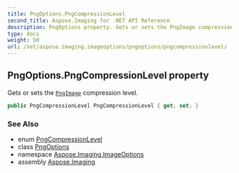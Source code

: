 ```yaml
---
title: PngOptions.PngCompressionLevel
second_title: Aspose.Imaging for .NET API Reference
description: PngOptions property. Gets or sets the PngImage compression level
type: docs
weight: 50
url: /net/aspose.imaging.imageoptions/pngoptions/pngcompressionlevel/
---
```

## PngOptions.PngCompressionLevel property

Gets or sets the [`PngImage`](../../../aspose.imaging.fileformats.png/pngimage/) compression level.

```csharp
public PngCompressionLevel PngCompressionLevel { get; set; }
```

### See Also

* enum [PngCompressionLevel](../../pngcompressionlevel/)
* class [PngOptions](../)
* namespace [Aspose.Imaging.ImageOptions](../../pngoptions/)
* assembly [Aspose.Imaging](../../../)


